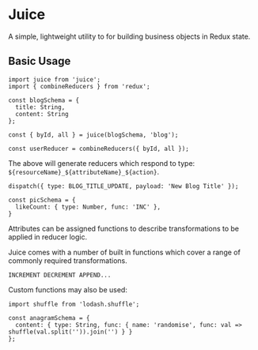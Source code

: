 # Juice

A simple, lightweight utility to for building business objects in Redux state.

## Basic Usage

```
import juice from 'juice';
import { combineReducers } from 'redux';

const blogSchema = {
  title: String,
  content: String
};

const { byId, all } = juice(blogSchema, 'blog');

const userReducer = combineReducers({ byId, all });
```

The above will generate reducers which respond to type: `${resourceName}_${attributeName}_${action}`.

`dispatch({ type: BLOG_TITLE_UPDATE, payload: 'New Blog Title' });`

```
const picSchema = {
  likeCount: { type: Number, func: 'INC' },
}

```

Attributes can be assigned functions to describe transformations to be applied in reducer logic.

Juice comes with a number of built in functions which cover a range of commonly required transformations.

`INCREMENT DECREMENT APPEND...`

Custom functions may also be used:

```
import shuffle from 'lodash.shuffle';

const anagramSchema = {
  content: { type: String, func: { name: 'randomise', func: val => shuffle(val.split('')).join('') } }
};

```
